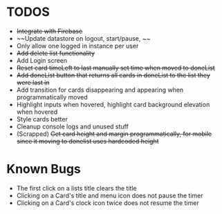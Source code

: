 # TODOS 
- ~~Integrate with Firebase~~
- ~~Update datastore on logout, start/pause, ~~
- Only allow one logged in instance per user
- ~~Add delete list functionality~~
- Add Login screen
- ~~Reset card timeLeft to last manually set time when moved to doneList~~ 
- ~~Add doneList button that returns all cards in doneList to the list they were last in~~
- Add transition for cards disappearing and appearing when programmatically moved
- Highlight inputs when hovered, highlight card background elevation when hovered
- Style cards better
- Cleanup console logs and unused stuff
- (Scrapped) ~~Get card height and margin programmatically, for mobile since it moving to donelist uses hardcoded height~~

# Known Bugs
- The first click on a lists title clears the title
- Clicking on a Card's title and menu icon does not pause the timer 
- Clicking on a Card's clock icon twice does not resume the timer